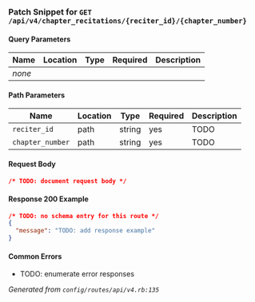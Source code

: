<!-- PATCH:GET /api/v4/chapter_recitations/{reciter_id}/{chapter_number} -->
### Patch Snippet for `GET /api/v4/chapter_recitations/{reciter_id}/{chapter_number}`

#### Query Parameters
| Name | Location | Type | Required | Description |
| ---- | -------- | ---- | -------- | ----------- |
| _none_ |  |  |  |  |

#### Path Parameters
| Name | Location | Type | Required | Description |
| ---- | -------- | ---- | -------- | ----------- |
| `reciter_id` | path | string | yes | TODO |
| `chapter_number` | path | string | yes | TODO |

#### Request Body
```json
/* TODO: document request body */
```

#### Response 200 Example
```json
/* TODO: no schema entry for this route */
{
  "message": "TODO: add response example"
}
```

#### Common Errors
- TODO: enumerate error responses

_Generated from `config/routes/api/v4.rb:135`_
